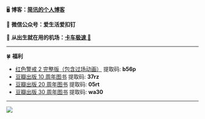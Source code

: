 🖥 **博客：[简讯的个人博客](https://lijianxun.top)**

💾 **微信公众号：爱生活爱扣钉**

📡 **从出生就在用的机场：[卡车极速 🚀](https://kcssr.app/auth/register?code=jUqG)**

------

🍀 **福利**

- [红色警戒 2 完整版（包含过场动画）](https://www.aliyundrive.com/s/rMQpBSXvcrN) 提取码: **b56p**
- [豆瓣出版 10 周年图书](https://www.aliyundrive.com/s/ATx9mahc4dh) 提取码: **37rz**
- [豆瓣出版 20 周年图书](https://www.aliyundrive.com/s/tp6D5h9GDEh) 提取码: **05rt**
- [豆瓣出版 30 周年图书](https://www.aliyundrive.com/s/RsausfDimoU) 提取码: **wa30**

------

![](https://s2.loli.net/2022/04/30/tHkiOFDYy18ISo2.jpg)
